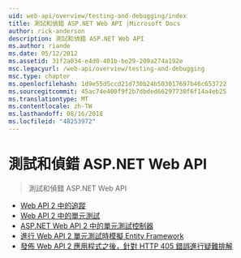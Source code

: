 ```yaml
---
uid: web-api/overview/testing-and-debugging/index
title: 測試和偵錯 ASP.NET Web API |Microsoft Docs
author: rick-anderson
description: 測試和偵錯 ASP.NET Web API
ms.author: riande
ms.date: 05/12/2012
ms.assetid: 31f2a034-e4d0-401b-be29-209a274a192e
msc.legacyurl: /web-api/overview/testing-and-debugging
msc.type: chapter
ms.openlocfilehash: 1d9e55d5ccd21d730b24b503017697b46c653722
ms.sourcegitcommit: 45ac74e400f9f2b7dbded66297730f6f14a4eb25
ms.translationtype: MT
ms.contentlocale: zh-TW
ms.lasthandoff: 08/16/2018
ms.locfileid: "48253972"
---
```

<a name="testing-and-debugging-aspnet-web-api"></a>測試和偵錯 ASP.NET Web API
====================
> 測試和偵錯 ASP.NET Web API


- [Web API 2 中的追蹤](tracing-in-aspnet-web-api.md)
- [Web API 2 中的單元測試](unit-testing-with-aspnet-web-api.md)
- [ASP.NET Web API 2 中的單元測試控制器](unit-testing-controllers-in-web-api.md)
- [進行 Web API 2 單元測試時模擬 Entity Framework](mocking-entity-framework-when-unit-testing-aspnet-web-api-2.md)
- [發佈 Web API 2 應用程式之後，針對 HTTP 405 錯誤進行疑難排解](troubleshooting-http-405-errors-after-publishing-web-api-applications.md)
